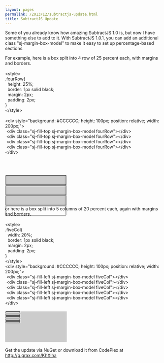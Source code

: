```yaml
---
layout: pages
permalink: /2013/12/subtractjs-update.html
title: SubtractJS Update
---
```

Some of you already know how amazing SubtractJS 1.0 is, but now I have something else to add to it.  With SubtractJS 1.0.1, you can add an additional class "sj-margin-box-model" to make it easy to set up percentage-based sections.

For example, here is a box split into 4 row of 25 percent each, with margins and borders.
<br />
<br />
&lt;style&gt;<br />
.fourRow{<br />
&nbsp; height: 25%;<br />
&nbsp; border: 1px solid black;<br />
&nbsp; margin: 2px;<br />
&nbsp; padding: 2px;<br />
}<br />
&lt;/style&gt;<br />
<br />
&lt;div style="background: #CCCCCC; height: 100px; position: relative; width: 200px;"&gt;<br />
&nbsp;&lt;div class="sj-fill-top sj-margin-box-model fourRow"&gt;&lt;/div&gt;<br />
&nbsp;&lt;div class="sj-fill-top sj-margin-box-model fourRow"&gt;&lt;/div&gt;<br />
&nbsp;&lt;div class="sj-fill-top sj-margin-box-model fourRow"&gt;&lt;/div&gt;<br />
&nbsp;&lt;div class="sj-fill-top sj-margin-box-model fourRow"&gt;&lt;/div&gt;<br />
&lt;/div&gt;<br />
<br />
<br />
<style>
.fourRow{
  height: 25%;
  border: 1px solid black;
  margin: 2px;
  padding: 2px;
}
.fiveCol{
  width: 20%;
  border: 1px solid black;
  margin: 2px;
  padding: 2px;
}
</style>

<br />
<div style="background: #CCCCCC; height: 100px; position: relative; width: 200px;">
<div class="sj-fill-top sj-margin-box-model fourRow">
</div>
<div class="sj-fill-top sj-margin-box-model fourRow">
</div>
<div class="sj-fill-top sj-margin-box-model fourRow">
</div>
<div class="sj-fill-top sj-margin-box-model fourRow">
</div>
</div>
or here is a box split into 5 columns of 20 percent each, again with margins and borders.
<br />
<br />
&lt;style&gt;<br />
.fiveCol{<br />
&nbsp; width: 20%;<br />
&nbsp; border: 1px solid black;<br />
&nbsp; margin: 2px;<br />
&nbsp; padding: 2px;<br />
}<br />
&lt;/style&gt;<br />
&lt;div style="background: #CCCCCC; height: 100px; position: relative; width: 200px;"&gt;<br />
&nbsp;&lt;div class="sj-fill-left sj-margin-box-model fiveCol"&gt;&lt;/div&gt;<br />
&nbsp;&lt;div class="sj-fill-left sj-margin-box-model fiveCol"&gt;&lt;/div&gt;<br />
&nbsp;&lt;div class="sj-fill-left sj-margin-box-model fiveCol"&gt;&lt;/div&gt;<br />
&nbsp;&lt;div class="sj-fill-left sj-margin-box-model fiveCol"&gt;&lt;/div&gt;<br />
&nbsp;&lt;div class="sj-fill-left sj-margin-box-model fiveCol"&gt;&lt;/div&gt;<br />
&lt;/div&gt;<br />
<br />
<div style="background: #CCCCCC; height: 100px; position: relative; width: 200px;">
<div class="sj-fill-left sj-margin-box-model fiveCol">
</div>
<div class="sj-fill-left sj-margin-box-model fiveCol">
</div>
<div class="sj-fill-left sj-margin-box-model fiveCol">
</div>
<div class="sj-fill-left sj-margin-box-model fiveCol">
</div>
<div class="sj-fill-left sj-margin-box-model fiveCol">
</div>
</div>
<br />
Get the update via NuGet or download it from CodePlex at <a href="http://g.grax.com/KhXlha">http://g.grax.com/KhXlha</a>
